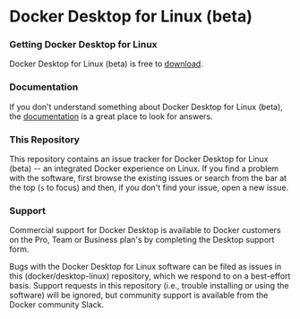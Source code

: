 # Docker Desktop for Linux (beta)

### Getting Docker Desktop for Linux

Docker Desktop for Linux (beta) is free to [download](https://docs.docker.com/desktop/linux/).

### Documentation

If you don't understand something about Docker Desktop for Linux (beta), the [documentation](https://docs.docker.com/desktop/linux/) is a great place to look for answers.

### This Repository

This repository contains an issue tracker for Docker Desktop for Linux (beta) -- an integrated Docker experience on Linux. If you find a problem with the software, first browse the existing issues or search from the bar at the top (`s` to focus) and then, if you don't find your issue, open a new issue.

### Support

Commercial support for Docker Desktop is available to Docker customers on the Pro, Team or Business plan's by completing the Desktop support form.

Bugs with the Docker Desktop for Linux software can be filed as issues in this (docker/desktop-linux) repository, which we respond to on a best-effort basis. Support requests in this repository (i.e., trouble installing or using the software) will be ignored, but community support is available from the Docker community Slack.
